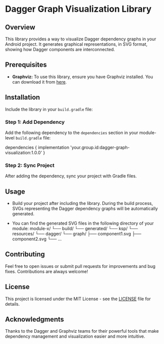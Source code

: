 # Dagger Graph Visualization Library

## Overview

This library provides a way to visualize Dagger dependency graphs in your Android project. It generates graphical representations, in SVG format, showing how Dagger components are interconnected.

## Prerequisites

- **Graphviz:** To use this library, ensure you have Graphviz installed. You can download it from [here](https://graphviz.org/download/).

## Installation

Include the library in your `build.gradle` file:

### Step 1: Add Dependency

Add the following dependency to the `dependencies` section in your module-level `build.gradle` file:

dependencies {
    implementation 'your.group.id:dagger-graph-visualization:1.0.0'
}


### Step 2: Sync Project

After adding the dependency, sync your project with Gradle files.

## Usage

- Build your project after including the library. During the build process, SVGs representing the Dagger dependency graphs will be automatically generated.
  
- You can find the generated SVG files in the following directory of your module:
module-x/
 └── build/
     └── generated/
         └── ksp/
             └── resources/
                 └── dagger/
                     └── graph/
                         ├── component1.svg
                         ├── component2.svg
                         └── ...

  
## Contributing

Feel free to open issues or submit pull requests for improvements and bug fixes. Contributions are always welcome!

## License

This project is licensed under the MIT License - see the [LICENSE](LICENSE) file for details.

## Acknowledgments

Thanks to the Dagger and Graphviz teams for their powerful tools that make dependency management and visualization easier and more intuitive.
